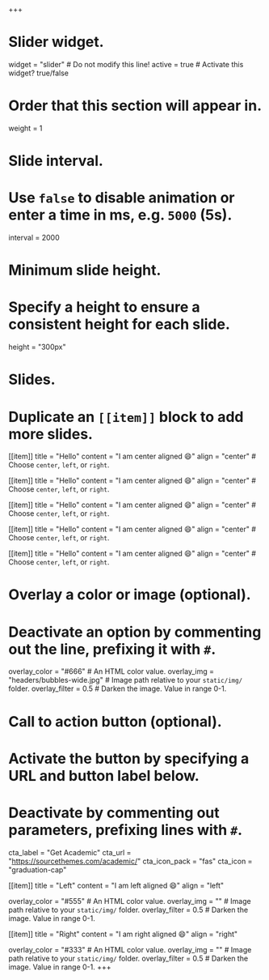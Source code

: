 +++

# Slider widget.

widget = "slider"  # Do not modify this line!
active = true # Activate this widget? true/false

# Order that this section will appear in.

weight = 1

# Slide interval.

# Use `false` to disable animation or enter a time in ms, e.g. `5000` (5s).

interval = 2000

# Minimum slide height.

# Specify a height to ensure a consistent height for each slide.

height = "300px"

# Slides.

# Duplicate an `[[item]]` block to add more slides.

[[item]]
  title = "Hello"
  content = "I am center aligned :smile:"
  align = "center"  # Choose `center`, `left`, or `right`.

[[item]]
 title = "Hello"
 content = "I am center aligned :smile:"
 align = "center" # Choose `center`, `left`, or `right`.

[[item]]
 title = "Hello"
 content = "I am center aligned :smile:"
 align = "center" # Choose `center`, `left`, or `right`.

[[item]]
 title = "Hello"
 content = "I am center aligned :smile:"
 align = "center" # Choose `center`, `left`, or `right`.

[[item]]
 title = "Hello"
 content = "I am center aligned :smile:"
 align = "center" # Choose `center`, `left`, or `right`.

# Overlay a color or image (optional).

# Deactivate an option by commenting out the line, prefixing it with `#`.

  overlay_color = "#666"  # An HTML color value.
  overlay_img = "headers/bubbles-wide.jpg"  # Image path relative to your `static/img/` folder.
  overlay_filter = 0.5  # Darken the image. Value in range 0-1.

# Call to action button (optional).

# Activate the button by specifying a URL and button label below.

# Deactivate by commenting out parameters, prefixing lines with `#`.

  cta_label = "Get Academic"
  cta_url = "https://sourcethemes.com/academic/"
  cta_icon_pack = "fas"
  cta_icon = "graduation-cap"

[[item]]
  title = "Left"
  content = "I am left aligned :smile:"
  align = "left"

  overlay_color = "#555"  # An HTML color value.
  overlay_img = ""  # Image path relative to your `static/img/` folder.
  overlay_filter = 0.5  # Darken the image. Value in range 0-1.

[[item]]
  title = "Right"
  content = "I am right aligned :smile:"
  align = "right"

  overlay_color = "#333"  # An HTML color value.
  overlay_img = ""  # Image path relative to your `static/img/` folder.
  overlay_filter = 0.5  # Darken the image. Value in range 0-1.
+++

